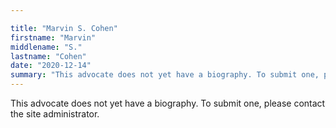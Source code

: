 ```yaml
---

title: "Marvin S. Cohen"
firstname: "Marvin"
middlename: "S."
lastname: "Cohen"
date: "2020-12-14"
summary: "This advocate does not yet have a biography. To submit one, please contact the site administrator."
---
```

This advocate does not yet have a biography. To submit one, please contact the site administrator.

